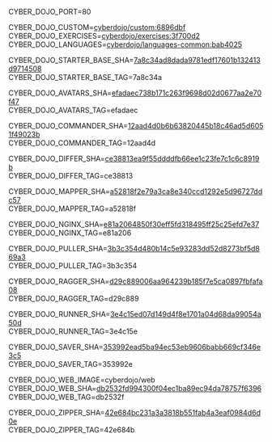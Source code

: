 
CYBER_DOJO_PORT=80<br/>

CYBER_DOJO_CUSTOM=[cyberdojo/custom:6896dbf](https://github.com/cyber-dojo/custom/commit/6896dbfa64d9d73fecd2ebfa0ac96bc05136bd30)<br/>
CYBER_DOJO_EXERCISES=[cyberdojo/exercises:3f700d2](https://github.com/cyber-dojo/exercises/commit/3f700d20c279cf26389670544da5df64a2c2fa97)<br/>
CYBER_DOJO_LANGUAGES=[cyberdojo/languages-common:bab4025](https://github.com/cyber-dojo/languages/commit/bab40251b949b4308db2b85d4151f4d82c5cbdb6)<br/>

CYBER_DOJO_STARTER_BASE_SHA=[7a8c34ad8dada9781edf17601b132413d9714508](https://github.com/cyber-dojo/starter-base/commit/7a8c34ad8dada9781edf17601b132413d9714508)<br/>
CYBER_DOJO_STARTER_BASE_TAG=7a8c34a<br/>

CYBER_DOJO_AVATARS_SHA=[efadaec738b171c263f9698d02d0677aa2e70f47](https://github.com/cyber-dojo/avatars/commit/efadaec738b171c263f9698d02d0677aa2e70f47)<br/>
CYBER_DOJO_AVATARS_TAG=efadaec<br/>

CYBER_DOJO_COMMANDER_SHA=[12aad4d0b6b63820445b18c46ad5d6051f49023b](https://github.com/cyber-dojo/commander/commit/12aad4d0b6b63820445b18c46ad5d6051f49023b)<br/>
CYBER_DOJO_COMMANDER_TAG=12aad4d<br/>

CYBER_DOJO_DIFFER_SHA=[ce38813ea9f55ddddfb66ee1c23fe7c1c6c8919b](https://github.com/cyber-dojo/differ/commit/ce38813ea9f55ddddfb66ee1c23fe7c1c6c8919b)<br/>
CYBER_DOJO_DIFFER_TAG=ce38813<br/>

CYBER_DOJO_MAPPER_SHA=[a52818f2e79a3ca8e340ccd1292e5d96727ddc57](https://github.com/cyber-dojo/mapper/commit/a52818f2e79a3ca8e340ccd1292e5d96727ddc57)<br/>
CYBER_DOJO_MAPPER_TAG=a52818f<br/>

CYBER_DOJO_NGINX_SHA=[e81a2064850f30eff5fd318495ff25c25efd7e37](https://github.com/cyber-dojo/nginx/commit/e81a2064850f30eff5fd318495ff25c25efd7e37)<br/>
CYBER_DOJO_NGINX_TAG=e81a206<br/>

CYBER_DOJO_PULLER_SHA=[3b3c354d480b14c5e93283dd52d8273bf5d869a3](https://github.com/cyber-dojo/puller/commit/3b3c354d480b14c5e93283dd52d8273bf5d869a3)<br/>
CYBER_DOJO_PULLER_TAG=3b3c354<br/>

CYBER_DOJO_RAGGER_SHA=[d29c889006aa964239b185f7e5ca0897fbfafa08](https://github.com/cyber-dojo/ragger/commit/d29c889006aa964239b185f7e5ca0897fbfafa08)<br/>
CYBER_DOJO_RAGGER_TAG=d29c889<br/>

CYBER_DOJO_RUNNER_SHA=[3e4c15ed07d149d4f8e1701a04d68da99054a50d](https://github.com/cyber-dojo/runner/commit/3e4c15ed07d149d4f8e1701a04d68da99054a50d)<br/>
CYBER_DOJO_RUNNER_TAG=3e4c15e<br/>

CYBER_DOJO_SAVER_SHA=[353992ead5ba94ec53eb9606babb669cf346e3c5](https://github.com/cyber-dojo/saver/commit/353992ead5ba94ec53eb9606babb669cf346e3c5)<br/>
CYBER_DOJO_SAVER_TAG=353992e<br/>

CYBER_DOJO_WEB_IMAGE=cyberdojo/web
CYBER_DOJO_WEB_SHA=[db2532fd994300f04ec1ba89ec94da78757f6396](https://github.com/cyber-dojo/web/commit/db2532fd994300f04ec1ba89ec94da78757f6396)<br/>
CYBER_DOJO_WEB_TAG=db2532f<br/>

CYBER_DOJO_ZIPPER_SHA=[42e684bc231a3a3818b551fab4a3eaf0984d6d0e](https://github.com/cyber-dojo/zipper/commit/42e684bc231a3a3818b551fab4a3eaf0984d6d0e)<br/>
CYBER_DOJO_ZIPPER_TAG=42e684b<br/>
